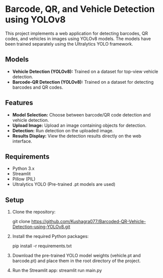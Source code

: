 # Barcode, QR, and Vehicle Detection using YOLOv8

This project implements a web application for detecting barcodes, QR codes, and vehicles in images using YOLOv8 models. The models have been trained separately using the Ultralytics YOLO framework.

## Models

- **Vehicle Detection (YOLOv8):** Trained on a dataset for top-view vehicle detection.
- **Barcode-QR Detection (YOLOv8):** Trained on a dataset for detecting barcodes and QR codes.

## Features

- **Model Selection:** Choose between barcode/QR code detection and vehicle detection.
- **Upload Image:** Upload an image containing objects for detection.
- **Detection:** Run detection on the uploaded image.
- **Results Display:** View the detection results directly on the web interface.

## Requirements

- Python 3.x
- Streamlit
- Pillow (PIL)
- Ultralytics YOLO (Pre-trained .pt models are used)

## Setup

1. Clone the repository:
   
   git clone https://github.com/Kushagra077/Barcoded-QR-Vehicle-Detection-using-YOLOv8.git

2. Install the required Python packages:

   pip install -r requirements.txt
   
3. Download the pre-trained YOLO model weights (vehicle.pt and barcode.pt) and place them in the root directory of the project.

4. Run the Streamlit app:
  streamlit run main.py




